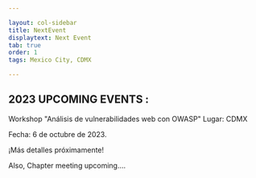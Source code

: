 ```yaml
---

layout: col-sidebar
title: NextEvent
displaytext: Next Event
tab: true
order: 1
tags: Mexico City, CDMX

---
```

## 2023 UPCOMING EVENTS :

Workshop "Análisis de vulnerabilidades web con OWASP"
 Lugar: CDMX
 
 Fecha: 6 de octubre de 2023.
 
 ¡Más detalles próximamente!

Also, Chapter meeting upcoming....
